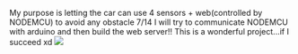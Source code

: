 My purpose is letting the car can use 4 sensors + web(controlled by NODEMCU) to avoid any obstacle
7/14 I will try to communicate NODEMCU with arduino and then build the web server!!
This is a wonderful project...if I succeed xd 
![](https://i.imgur.com/6ZNPWMR.png)
